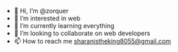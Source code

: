 - 👋 Hi, I’m @zorquer
- 👀 I’m interested in web 
- 🌱 I’m currently learning everything
- 💞️ I’m looking to collaborate on web developers 
- 📫 How to reach me sharanistheking8055@gmail.com

<!---
zorquer/zorquer is a ✨ special ✨ repository because its `README.md` (this file) appears on your GitHub profile.
You can click the Preview link to take a look at your changes.
--->
